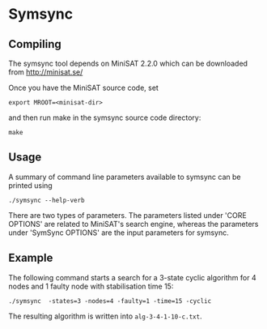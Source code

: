 Symsync
=======

Compiling
---------

The symsync tool depends on MiniSAT 2.2.0 which can be downloaded from
http://minisat.se/

Once you have the MiniSAT source code, set

    export MROOT=<minisat-dir>

and then run make in the symsync source code directory:

    make


Usage
-----
  
A summary of command line parameters available to symsync can be
printed using

    ./symsync --help-verb

There are two types of parameters. The parameters listed under
'CORE OPTIONS' are related to MiniSAT's search engine, whereas the
parameters under 'SymSync OPTIONS' are the input parameters for
symsync.


Example
-------

The following command starts a search for a 3-state cyclic algorithm
for 4 nodes and 1 faulty node with stabilisation time 15:

    ./symsync  -states=3 -nodes=4 -faulty=1 -time=15 -cyclic 

The resulting algorithm is written into `alg-3-4-1-10-c.txt`.

